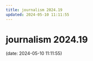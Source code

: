 ```yaml
---
title: journalism 2024.19
updated: 2024-05-10 11:11:55
---
```


# journalism 2024.19

(date: 2024-05-10 11:11:55)

